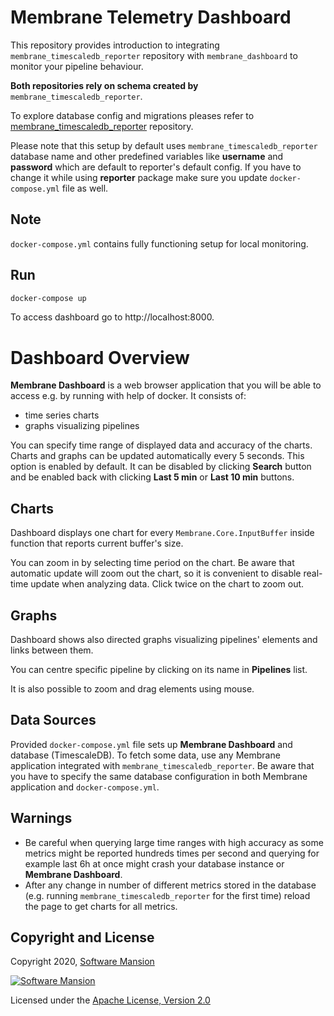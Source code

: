 # Membrane Telemetry Dashboard

This repository provides introduction to integrating `membrane_timescaledb_reporter` repository with `membrane_dashboard` to monitor your pipeline behaviour.

**Both repositories rely on schema created by** `membrane_timescaledb_reporter`. 

To explore database config and migrations pleases refer to [membrane_timescaledb_reporter](https://github.com/membraneframework/membrane_timescaledb_reporter) repository.

Please note that this setup by default uses `membrane_timescaledb_reporter` database name and other predefined variables like **username** and **password** which are default to reporter's default config. 
If you have to change it while using **reporter** package make sure you update `docker-compose.yml` file as well.


## Note
`docker-compose.yml` contains fully functioning setup for local monitoring.

## Run
```bash
docker-compose up
```

To access dashboard go to http://localhost:8000.

# Dashboard Overview
**Membrane Dashboard** is a web browser application that you will be able to access e.g. by running with help of docker.
It consists of:
  - time series charts 
  - graphs visualizing pipelines

You can specify time range of displayed data and accuracy of the charts.
Charts and graphs can be updated automatically every 5 seconds. This option is enabled by default. 
It can be disabled by clicking **Search** button and be enabled back with clicking **Last 5 min** or **Last 10 min** buttons. 

## Charts
Dashboard displays one chart for every `Membrane.Core.InputBuffer` inside function that reports current buffer's size.

You can zoom in by selecting time period on the chart. 
Be aware that automatic update will zoom out the chart, so it is convenient to disable real-time update when analyzing data.
Click twice on the chart to zoom out.

## Graphs
Dashboard shows also directed graphs visualizing pipelines' elements and links between them.

You can centre specific pipeline by clicking on its name in **Pipelines** list.

It is also possible to zoom and drag elements using mouse.

## Data Sources
Provided `docker-compose.yml` file sets up **Membrane Dashboard** and database (TimescaleDB). 
To fetch some data, use any Membrane application integrated with `membrane_timescaledb_reporter`.
Be aware that you have to specify the same database configuration in both Membrane application and `docker-compose.yml`.

## Warnings
 - Be careful when querying large time ranges with high accuracy as some metrics might be reported hundreds times per second and querying for example last 6h at once might crash your database instance or **Membrane Dashboard**.
 - After any change in number of different metrics stored in the database (e.g. running `membrane_timescaledb_reporter` for the first time) reload the page to get charts for all metrics.

## Copyright and License

Copyright 2020, [Software Mansion](https://swmansion.com/?utm_source=git&utm_medium=readme&utm_campaign=membrane_telemetry_grafana)

[![Software Mansion](https://logo.swmansion.com/logo?color=white&variant=desktop&width=200&tag=membrane-github)](https://swmansion.com/?utm_source=git&utm_medium=readme&utm_campaign=membrane_telemetry_grafana)

Licensed under the [Apache License, Version 2.0](LICENSE)






